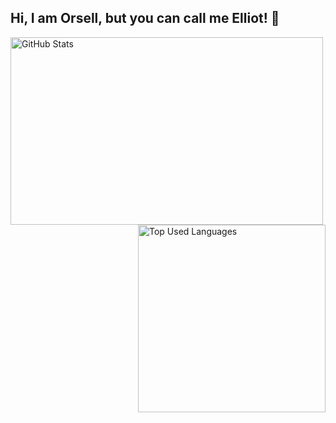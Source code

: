 ## Hi, I am Orsell, but you can call me Elliot! 👋


<img src="https://github-readme-stats.vercel.app/api?username=orsellgaming&theme=github_dark_dimmed&show_icons=true" alt="GitHub Stats" align="left" width="500" height="300">
<img src="https://github-readme-stats.vercel.app/api/top-langs/?username=orsellgaming&theme=github_dark_dimmed&show_icons=true" alt="Top Used Languages" align="right" width="300" height="300">
